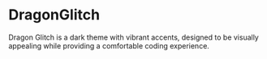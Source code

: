 # DragonGlitch
Dragon Glitch is a dark theme with vibrant accents, designed to be visually appealing while providing a comfortable coding experience.
